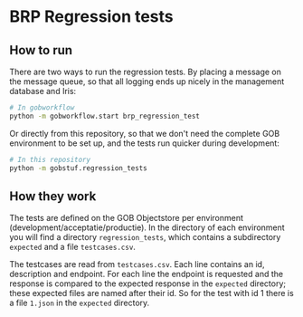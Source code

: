 # BRP Regression tests

## How to run
There are two ways to run the regression tests. By placing a message on the message queue, so that all
logging ends up nicely in the management database and Iris:

```bash
# In gobworkflow
python -m gobworkflow.start brp_regression_test 
```

Or directly from this repository, so that we don't need the complete GOB environment to be
set up, and the tests run quicker during development:

```bash
# In this repository
python -m gobstuf.regression_tests
```

## How they work
The tests are defined on the GOB Objectstore per environment (development/acceptatie/productie).
In the directory of each environment you will find a directory `regression_tests`, which contains a
subdirectory `expected` and a file `testcases.csv`.

The testcases are read from `testcases.csv`. Each line contains an id, description and endpoint. For
each line the endpoint is requested and the response is compared to the expected response in the
`expected` directory; these expected files are named after their id. So for the test with id 1 there
is a file `1.json` in the `expected` directory.